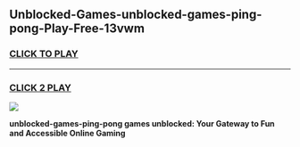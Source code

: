 
## Unblocked-Games-unblocked-games-ping-pong-Play-Free-13vwm
<h3>
<a href="https://premium76.site?title=unblocked-games-ping-pong&ref=18A1">CLICK TO PLAY</a></h3>
<hr>

<h3>
<a href="https://premium76.site?title=unblocked-games-ping-pong&ref=18A1">CLICK 2 PLAY</a>
  
</h3>

<a href="https://premium76.site?title=unblocked-games-ping-pong&ref=18A1"><img src="https://clearcache.store/games.png"></a>


**unblocked-games-ping-pong games unblocked: Your Gateway to Fun and Accessible Online Gaming**
